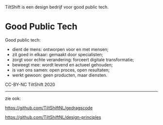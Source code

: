 TiltShift is een design bedrijf voor good public tech.

Good Public Tech
================

Good public tech:

* dient de mens: ontworpen voor en met mensen;
* zit goed in elkaar: gemaakt door specialisten;
* zorgt voor echte verandering: forceert digitale transformatie;
* beweegt mee: wordt levend en actueel gehouden;
* is van ons samen: open proces, open resultaten;
* werkt gewoon: geen producten, maar diensten.

CC-BY-NC TiltShift 2020

---

zie ook:

https://github.com/TiltShiftNL/gedragscode

https://github.com/TiltShiftNL/design-principles
